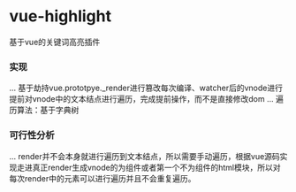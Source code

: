 # vue-highlight
基于vue的关键词高亮插件

### 实现
... 基于劫持vue.prototpye._render进行篡改每次编译、watcher后的vnode进行提前对vnode中的文本结点进行遍历，完成提前操作，而不是直接修改dom
... 遍历算法：基于字典树

### 可行性分析
... render并不会本身就进行遍历到文本结点，所以需要手动遍历，根据vue源码实现走进真正render生成vnode的为组件或者第一个不为组件的html模块，所以对每次render中的元素可以进行遍历并且不会重复遍历。
